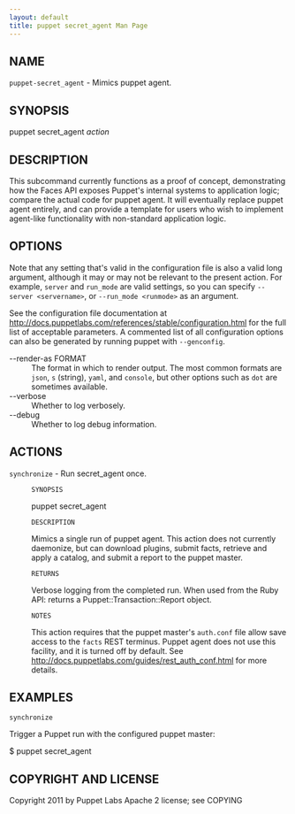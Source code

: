 ```yaml
---
layout: default
title: puppet secret_agent Man Page
---
```


<div class='mp'>
<h2 id="NAME">NAME</h2>
<p class="man-name">
  <code>puppet-secret_agent</code> - <span class="man-whatis">Mimics puppet agent.</span>
</p>

<h2 id="SYNOPSIS">SYNOPSIS</h2>

<p>puppet secret_agent <var>action</var></p>

<h2 id="DESCRIPTION">DESCRIPTION</h2>

<p>This subcommand currently functions as a proof of concept, demonstrating how
the Faces API exposes Puppet's internal systems to application logic;
compare the actual code for puppet agent. It will eventually replace puppet
agent entirely, and can provide a template for users who wish to implement
agent-like functionality with non-standard application logic.</p>

<h2 id="OPTIONS">OPTIONS</h2>

<p>Note that any setting that's valid in the configuration
file is also a valid long argument, although it may or may not be
relevant to the present action. For example, <code>server</code> and <code>run_mode</code> are valid
settings, so you can specify <code>--server &lt;servername></code>, or
<code>--run_mode &lt;runmode></code> as an argument.</p>

<p>See the configuration file documentation at
<a href="http://docs.puppetlabs.com/references/stable/configuration.html" data-bare-link="true">http://docs.puppetlabs.com/references/stable/configuration.html</a> for the
full list of acceptable parameters. A commented list of all
configuration options can also be generated by running puppet with
<code>--genconfig</code>.</p>

<dl>
<dt>--render-as FORMAT</dt><dd>The format in which to render output. The most common formats are <code>json</code>,
<code>s</code> (string), <code>yaml</code>, and <code>console</code>, but other options such as <code>dot</code> are
sometimes available.</dd>
<dt>--verbose</dt><dd>Whether to log verbosely.</dd>
<dt class="flush">--debug</dt><dd>Whether to log debug information.</dd>
</dl>


<h2 id="ACTIONS">ACTIONS</h2>

<dl>
<dt><code>synchronize</code> - Run secret_agent once.</dt><dd><p><code>SYNOPSIS</code></p>

<p>puppet secret_agent</p>

<p><code>DESCRIPTION</code></p>

<p>Mimics a single run of puppet agent. This action does not currently
daemonize, but can download plugins, submit facts, retrieve and apply a
catalog, and submit a report to the puppet master.</p>

<p><code>RETURNS</code></p>

<p>Verbose logging from the completed run. When used from the Ruby API:
returns a Puppet::Transaction::Report object.</p>

<p><code>NOTES</code></p>

<p>This action requires that the puppet master's <code>auth.conf</code> file allow save
access to the <code>facts</code> REST terminus. Puppet agent does not use this
facility, and it is turned off by default. See
<a href="http://docs.puppetlabs.com/guides/rest_auth_conf.html" data-bare-link="true">http://docs.puppetlabs.com/guides/rest_auth_conf.html</a> for more details.</p></dd>
</dl>


<h2 id="EXAMPLES">EXAMPLES</h2>

<p><code>synchronize</code></p>

<p>Trigger a Puppet run with the configured puppet master:</p>

<p>$ puppet secret_agent</p>

<h2 id="COPYRIGHT-AND-LICENSE">COPYRIGHT AND LICENSE</h2>

<p>Copyright 2011 by Puppet Labs
Apache 2 license; see COPYING</p>

</div>
